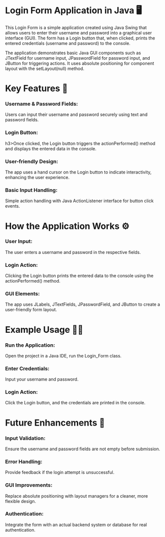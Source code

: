 <h1>Login Form Application in Java 🖥️</h1>
This Login Form is a simple application created using Java Swing that allows users to enter their username and password into a graphical user interface (GUI). The form has a Login button that, when clicked, prints the entered credentials (username and password) to the console.

The application demonstrates basic Java GUI components such as JTextField for username input, JPasswordField for password input, and JButton for triggering actions. It uses absolute positioning for component layout with the setLayout(null) method.

<h1>Key Features 🌟</h1>
<h3>Username & Password Fields:</h3> Users can input their username and password securely using text and password fields.
<h3>Login Button: </h3>h3>Once clicked, the Login button triggers the actionPerformed() method and displays the entered data in the console.
<h3>User-friendly Design:</h3> The app uses a hand cursor on the Login button to indicate interactivity, enhancing the user experience.
<h3>Basic Input Handling:</h3> Simple action handling with Java ActionListener interface for button click events.
  
<h1>How the Application Works ⚙️</h1>
<h3>User Input: </h3>The user enters a username and password in the respective fields.
<h3>Login Action: </h3>Clicking the Login button prints the entered data to the console using the actionPerformed() method.
<h3>GUI Elements: </h3>The app uses JLabels, JTextFields, JPasswordField, and JButton to create a user-friendly form layout.

<h1>Example Usage 🏃‍♂️</h1>
<h3>Run the Application:</h3> Open the project in a Java IDE, run the Login_Form class.
<h3>Enter Credentials:</h3> Input your username and password.
<h3>Login Action:</h3> Click the Login button, and the credentials are printed in the console.

<h1>Future Enhancements 🚀</h1>
<h3>Input Validation: </h3>Ensure the username and password fields are not empty before submission.
<h3>Error Handling: </h3>Provide feedback if the login attempt is unsuccessful.
<h3>GUI Improvements:</h3> Replace absolute positioning with layout managers for a cleaner, more flexible design.
<h3>Authentication: </h3>Integrate the form with an actual backend system or database for real authentication.
